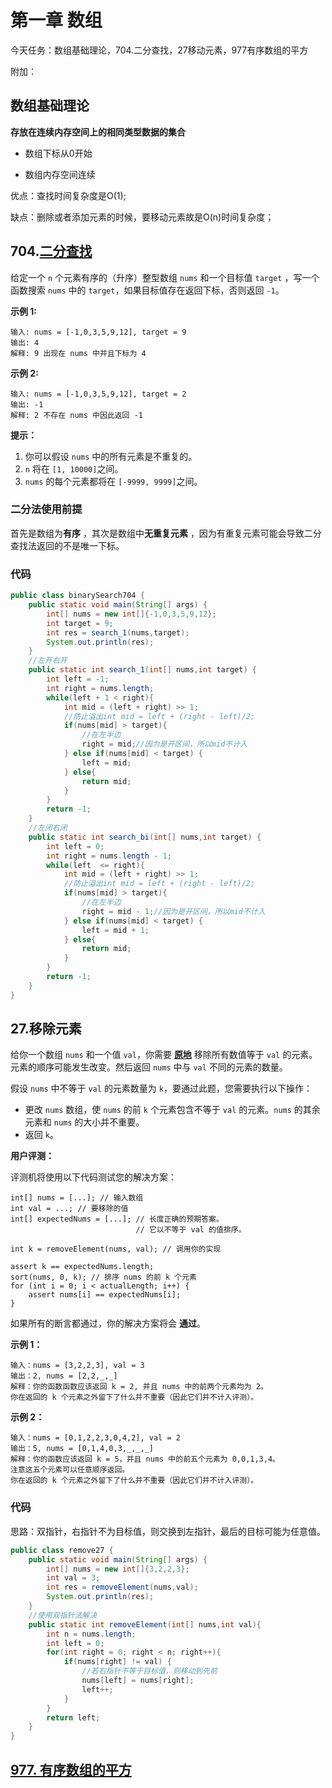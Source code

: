 # 第一章 数组

今天任务：数组基础理论，704.二分查找，27移动元素，977有序数组的平方

附加：

## 数组基础理论

**存放在连续内存空间上的相同类型数据的集合** 

* 数组下标从0开始

* 数组内存空间连续

优点：查找时间复杂度是O(1);

缺点：删除或者添加元素的时候，要移动元素故是O(n)时间复杂度；

## 704.[二分查找](https://leetcode.cn/problems/binary-search/description/)

给定一个 `n` 个元素有序的（升序）整型数组 `nums` 和一个目标值 `target` ，写一个函数搜索 `nums` 中的 `target`，如果目标值存在返回下标，否则返回 `-1`。


**示例 1:**

```
输入: nums = [-1,0,3,5,9,12], target = 9
输出: 4
解释: 9 出现在 nums 中并且下标为 4
```

**示例 2:**

```
输入: nums = [-1,0,3,5,9,12], target = 2
输出: -1
解释: 2 不存在 nums 中因此返回 -1
```





**提示：**

1. 你可以假设 `nums` 中的所有元素是不重复的。
2. `n` 将在 `[1, 10000]`之间。
3. `nums` 的每个元素都将在 `[-9999, 9999]`之间。

### 二分法使用前提

首先是数组为**有序** ，其次是数组中**无重复元素** ，因为有重复元素可能会导致二分查找法返回的不是唯一下标。

### 代码

```java
public class binarySearch704 {
    public static void main(String[] args) {
        int[] nums = new int[]{-1,0,3,5,9,12};
        int target = 9;
        int res = search_1(nums,target);
        System.out.println(res);
    }
    //左开右开
    public static int search_1(int[] nums,int target) {
        int left = -1;
        int right = nums.length;
        while(left + 1 < right){
            int mid = (left + right) >> 1;
            //防止溢出int mid = left + (right - left)/2;
            if(nums[mid] > target){
                //在左半边
                right = mid;//因为是开区间，所以mid不计入
            } else if(nums[mid] < target) {
                left = mid;
            } else{
                return mid;
            }
        }
        return -1;
    }
    //左闭右闭
    public static int search_bi(int[] nums,int target) {
        int left = 0;
        int right = nums.length - 1;
        while(left  <= right){
            int mid = (left + right) >> 1;
            //防止溢出int mid = left + (right - left)/2;
            if(nums[mid] > target){
                //在左半边
                right = mid - 1;//因为是开区间，所以mid不计入
            } else if(nums[mid] < target) {
                left = mid + 1;
            } else{
                return mid;
            }
        }
        return -1;
    }
}
```

## 27.移除元素

给你一个数组 `nums` 和一个值 `val`，你需要 **[原地](https://baike.baidu.com/item/原地算法)** 移除所有数值等于 `val` 的元素。元素的顺序可能发生改变。然后返回 `nums` 中与 `val` 不同的元素的数量。

假设 `nums` 中不等于 `val` 的元素数量为 `k`，要通过此题，您需要执行以下操作：

- 更改 `nums` 数组，使 `nums` 的前 `k` 个元素包含不等于 `val` 的元素。`nums` 的其余元素和 `nums` 的大小并不重要。
- 返回 `k`。

**用户评测：**

评测机将使用以下代码测试您的解决方案：

```
int[] nums = [...]; // 输入数组
int val = ...; // 要移除的值
int[] expectedNums = [...]; // 长度正确的预期答案。
                            // 它以不等于 val 的值排序。

int k = removeElement(nums, val); // 调用你的实现

assert k == expectedNums.length;
sort(nums, 0, k); // 排序 nums 的前 k 个元素
for (int i = 0; i < actualLength; i++) {
    assert nums[i] == expectedNums[i];
}
```

如果所有的断言都通过，你的解决方案将会 **通过**。

 

**示例 1：**

```
输入：nums = [3,2,2,3], val = 3
输出：2, nums = [2,2,_,_]
解释：你的函数函数应该返回 k = 2, 并且 nums 中的前两个元素均为 2。
你在返回的 k 个元素之外留下了什么并不重要（因此它们并不计入评测）。
```

**示例 2：**

```
输入：nums = [0,1,2,2,3,0,4,2], val = 2
输出：5, nums = [0,1,4,0,3,_,_,_]
解释：你的函数应该返回 k = 5，并且 nums 中的前五个元素为 0,0,1,3,4。
注意这五个元素可以任意顺序返回。
你在返回的 k 个元素之外留下了什么并不重要（因此它们并不计入评测）。
```

### 代码

思路：双指针，右指针不为目标值，则交换到左指针，最后的目标可能为任意值。

```java
public class remove27 {
	public static void main(String[] args) {
		int[] nums = new int[]{3,2,2,3};
		int val = 3;
		int res = removeElement(nums,val);
		System.out.println(res);
	}
	//使用双指针法解决
	public static int removeElement(int[] nums,int val){
		int n = nums.length;
		int left = 0;
		for(int right = 0; right < n; right++){
			if(nums[right] != val) {
				//若右指针不等于目标值，则移动到先前
				nums[left] = nums[right];
				left++;
			}
		}
		return left;
	}
}
```

## [977. 有序数组的平方](https://leetcode.cn/problems/squares-of-a-sorted-array/)

